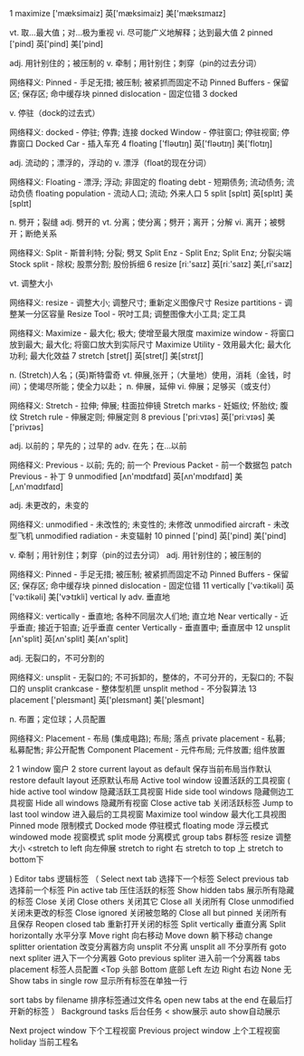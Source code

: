 1   maximize
  ['mæksimaiz]  英['mæksimaiz]  美['mæksɪmaɪz]

  vt. 取…最大值；对…极为重视
  vi. 尽可能广义地解释；达到最大值
2   pinned
  ['pind]  英['pind]  美['pind]

  adj. 用针别住的；被压制的
  v. 牵制；用针别住；刺穿（pin的过去分词）

  网络释义:
  Pinned - 手足无措; 被压制; 被紧抓而固定不动
  Pinned Buffers - 保留区; 保存区; 命中缓存块
  pinned dislocation - 固定位错
3   docked


  v. 停驻（dock的过去式）

  网络释义:
  docked - 停驻; 停靠; 连接
  docked Window - 停驻窗口; 停驻视窗; 停靠窗口
  Docked Car - 插入车充
4   floating
  ['fləʊtɪŋ]  英['fləʊtɪŋ]  美['flotɪŋ]

  adj. 流动的；漂浮的，浮动的
  v. 漂浮（float的现在分词）

  网络释义:
  Floating - 漂浮; 浮动; 非固定的
  floating debt - 短期债务; 流动债务; 流动负债
  floating population - 流动人口; 流动; 外来人口
5   split
  [splɪt]  英[splɪt]  美[splɪt]

  n. 劈开；裂缝
  adj. 劈开的
  vt. 分离；使分离；劈开；离开；分解
  vi. 离开；被劈开；断绝关系

  网络释义:
  Split - 斯普利特; 分裂; 劈叉
  Split Enz - Split Enz; Split Enz; 分裂尖端
  Stock split - 除权; 股票分割; 股份拆细
6    resize
   [riː'saɪz]  英[riː'saɪz]  美[,ri'saɪz]

   vt. 调整大小

   网络释义:
   resize - 调整大小; 调整尺寸; 重新定义图像尺寸
   Resize partitions - 调整某一分区容量
   Resize Tool - 呎吋工具; 调整图像大小工具; 定工具


  网络释义:
  Maximize - 最大化; 极大; 使增至最大限度
  maximize window - 将窗口放到最大; 最大化; 将窗口放大到实际尺寸
  Maximize Utility - 效用最大化; 最大化功利; 最大化效益
7   stretch
  [stretʃ]  英[stretʃ]  美[strɛtʃ]

  n. (Stretch)人名；(英)斯特雷奇
  vt. 伸展,张开；（大量地）使用，消耗（金钱，时间）；使竭尽所能；使全力以赴；
  n. 伸展，延伸
  vi. 伸展；足够买（或支付）

  网络释义:
  Stretch - 拉伸; 伸展; 柱面拉伸镜
  Stretch marks - 妊娠纹; 怀胎纹; 腹纹
  Stretch rule - 伸展定则; 伸展定则
8    previous
   ['priːvɪəs]  英['priːvɪəs]  美['privɪəs]

   adj. 以前的；早先的；过早的
   adv. 在先；在…以前

   网络释义:
   Previous - 以前; 先的; 前一个
   Previous Packet - 前一个数据包
   patch Previous - 补丁
9    unmodified
   [ʌn'mɒdɪfaɪd]  英[ʌn'mɒdɪfaɪd]  美[,ʌn'mɑdɪfaɪd]

   adj. 未更改的，未变的

   网络释义:
   unmodified - 未改性的; 未变性的; 未修改
   unmodified aircraft - 未改型飞机
   unmodified radiation - 未变辐射
10   pinned
   ['pind]  英['pind]  美['pind]

   v. 牵制；用针别住；刺穿（pin的过去分词）
   adj. 用针别住的；被压制的

   网络释义:
   Pinned - 手足无措; 被压制; 被紧抓而固定不动
   Pinned Buffers - 保留区; 保存区; 命中缓存块
   pinned dislocation - 固定位错
11   vertically
   ['və:tikəli]  英['və:tikəli]  美['vɝtɪkli]
   vertical ly
   adv. 垂直地

   网络释义:
   vertically - 垂直地; 各种不同层次人们地; 直立地
   Near vertically - 近乎垂直; 接近于铅直; 近乎垂直
   center Vertically - 垂直置中; 垂直居中
12   unsplit
   [ʌn'split]  英[ʌn'split]  美[ʌn'split]

   adj. 无裂口的，不可分割的

   网络释义:
   unsplit - 无裂口的; 不可拆卸的，整体的，不可分开的，无裂口的; 不裂口的
   unsplit crankcase - 整体型机匣
   unsplit method - 不分裂算法
13   placement
   ['pleɪsmənt]  英['pleɪsmənt]  美['plesmənt]

   n. 布置；定位球；人员配置

   网络释义:
   Placement - 布局 (集成电路); 布局; 落点
   private placement - 私募; 私募配售; 非公开配售
   Component Placement - 元件布局; 元件放置; 组件放置



2
1 window  窗户
2 store current layout as default 保存当前布局当作默认
restore default layout  还原默认布局
Active tool window   设置活跃的工具视窗
(
hide active tool window  隐藏活跃工具视窗
Hide side tool windows 隐藏侧边工具视窗
Hide all windows 隐藏所有视窗
Close active tab  关闭活跃标签
Jump to last tool window 进入最后的工具视窗
Maximize tool window  最大化工具视图
Pinned mode 限制模式
Docked mode 停驻模式
floating mode 浮云模式
windowed mode 视窗模式
split mode  分离模式
group tabs 群标签
resize 调整大小
<stretch to left 向左伸展
stretch to right 右
stretch to top  上
stretch to bottom下
>
)
Editor tabs     逻辑标签
（
Select next tab 选择下一个标签
Select previous tab  选择前一个标签
Pin active tab 压住活跃的标签
Show hidden tabs 展示所有隐藏的标签
Close  关闭
Close others 关闭其它
Close all  关闭所有
Close unmodified 关闭未更改的标签
Close ignored 关闭被忽略的
Close all but pinned 关闭所有且保存
Reopen closed tab 重新打开关闭的标签
Split vertically 垂直分离
Split horizontally 水平分享
Move right 向右移动
Move down  躺下移动
change splitter orientation  改变分离器方向
unsplit 不分离
unsplit all 不分享所有
goto next spliter 进入下一个分离器
Goto previous spliter 进入前一个分离器
tabs placement  标签人员配置
<Top 头部
 Bottom 底部
 Left  左边
 Right 右边
 None  无
 Show tabs in single row 显示所有标签在单独一行
>
sort tabs by filename 排序标签通过文件名
open new tabs at the end 在最后打开新的标签
）
Background tasks  后台任务
<
show展示
auto show自动展示
>
Next project window  下个工程视窗
Previous project window  上个工程视窗
holiday 当前工程名


